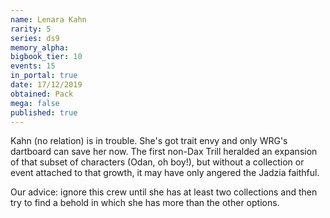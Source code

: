 ```yaml
---
name: Lenara Kahn
rarity: 5
series: ds9
memory_alpha:
bigbook_tier: 10
events: 15
in_portal: true
date: 17/12/2019
obtained: Pack
mega: false
published: true
---
```


Kahn (no relation) is in trouble. She's got trait envy and only WRG's dartboard can save her now. The first non-Dax Trill heralded an expansion of that subset of characters (Odan, oh boy!), but without a collection or event attached to that growth, it may have only angered the Jadzia faithful.

Our advice: ignore this crew until she has at least two collections and then try to find a behold in which she has more than the other options.
